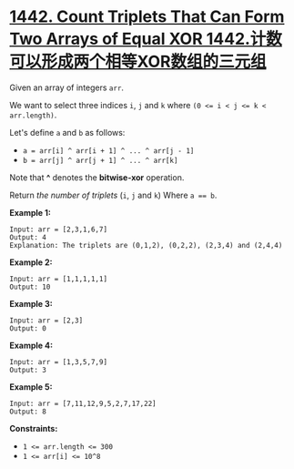 # [1442. Count Triplets That Can Form Two Arrays of Equal XOR 1442.计数​​可以形成两个相等XOR数组的三元组](https://leetcode.com/problems/count-triplets-that-can-form-two-arrays-of-equal-xor/)

Given an array of integers `arr`.

We want to select three indices `i`, `j` and `k` where `(0 <= i < j <= k < arr.length)`.

Let's define `a` and `b` as follows:

- `a = arr[i] ^ arr[i + 1] ^ ... ^ arr[j - 1]`
- `b = arr[j] ^ arr[j + 1] ^ ... ^ arr[k]`

Note that **^** denotes the **bitwise-xor** operation.

Return *the number of triplets* (`i`, `j` and `k`) Where `a == b`.

 

**Example 1:**

```
Input: arr = [2,3,1,6,7]
Output: 4
Explanation: The triplets are (0,1,2), (0,2,2), (2,3,4) and (2,4,4)
```

**Example 2:**

```
Input: arr = [1,1,1,1,1]
Output: 10
```

**Example 3:**

```
Input: arr = [2,3]
Output: 0
```

**Example 4:**

```
Input: arr = [1,3,5,7,9]
Output: 3
```

**Example 5:**

```
Input: arr = [7,11,12,9,5,2,7,17,22]
Output: 8
```

 

**Constraints:**

- `1 <= arr.length <= 300`
- `1 <= arr[i] <= 10^8`